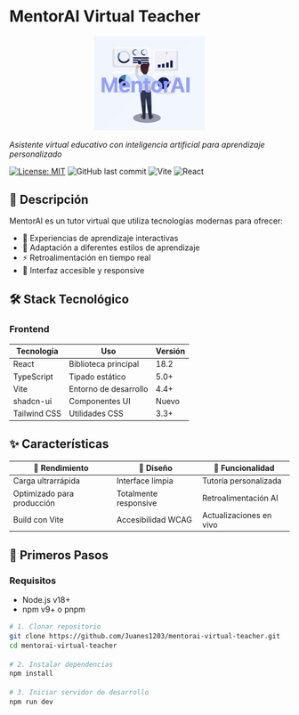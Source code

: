# MentorAI Virtual Teacher 

<div align="center">
  <img src="mentorai-logo2.png" alt="MentorAI Logo" width="200"/>
</div>

*Asistente virtual educativo con inteligencia artificial para aprendizaje personalizado*

[![License: MIT](https://img.shields.io/badge/License-MIT-blue.svg)](LICENSE)
![GitHub last commit](https://img.shields.io/github/last-commit/Juanes1203/mentorai-virtual-teacher)
![Vite](https://img.shields.io/badge/Vite-4.4.5-646CFF?logo=vite)
![React](https://img.shields.io/badge/React-18.2-61DAFB?logo=react)

## 🌟 Descripción

MentorAI es un tutor virtual que utiliza tecnologías modernas para ofrecer:
- 🎯 Experiencias de aprendizaje interactivas
- 🔄 Adaptación a diferentes estilos de aprendizaje
- ⚡ Retroalimentación en tiempo real
- 📱 Interfaz accesible y responsive

## 🛠 Stack Tecnológico

### Frontend
| Tecnología       | Uso                          | Versión |
|------------------|------------------------------|---------|
| React           | Biblioteca principal         | 18.2    |
| TypeScript      | Tipado estático              | 5.0+    |
| Vite            | Entorno de desarrollo        | 4.4+    |
| shadcn-ui       | Componentes UI               | Nuevo   |
| Tailwind CSS    | Utilidades CSS               | 3.3+    |

## ✨ Características

<div align="center">

| 🚀 Rendimiento | 🎨 Diseño | 🔧 Funcionalidad |
|---------------|----------|------------------|
| Carga ultrarrápida | Interface limpia | Tutoría personalizada |
| Optimizado para producción | Totalmente responsive | Retroalimentación AI |
| Build con Vite | Accesibilidad WCAG | Actualizaciones en vivo |

</div>

## 🚀 Primeros Pasos

### Requisitos
- Node.js v18+
- npm v9+ o pnpm

```bash
# 1. Clonar repositorio
git clone https://github.com/Juanes1203/mentorai-virtual-teacher.git
cd mentorai-virtual-teacher

# 2. Instalar dependencias
npm install

# 3. Iniciar servidor de desarrollo
npm run dev

